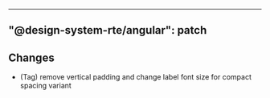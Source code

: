 ---
  "@design-system-rte/angular": patch
  ---
  
  ## Changes

- (Tag) remove  vertical padding and change label font size for compact spacing variant
